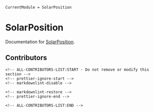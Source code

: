 ```@meta
CurrentModule = SolarPosition
```

# SolarPosition

Documentation for [SolarPosition](https://github.com/PVSMC/SolarPosition.jl).

## Contributors

```@raw html
<!-- ALL-CONTRIBUTORS-LIST:START - Do not remove or modify this section -->
<!-- prettier-ignore-start -->
<!-- markdownlint-disable -->

<!-- markdownlint-restore -->
<!-- prettier-ignore-end -->

<!-- ALL-CONTRIBUTORS-LIST:END -->
```

